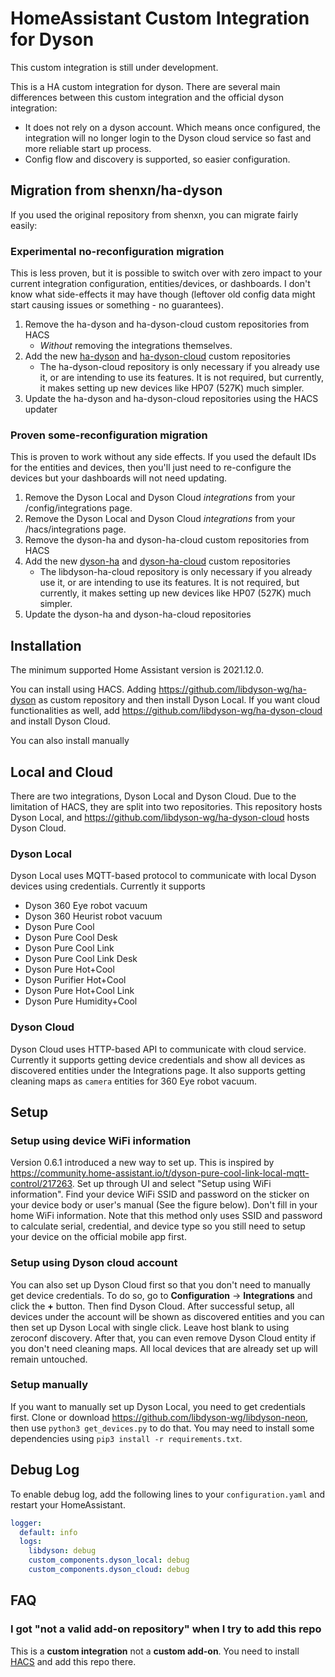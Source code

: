 # HomeAssistant Custom Integration for Dyson

This custom integration is still under development.

This is a HA custom integration for dyson. There are several main differences between this custom integration and the official dyson integration:

- It does not rely on a dyson account. Which means once configured, the integration will no longer login to the Dyson cloud service so fast and more reliable start up process.
- Config flow and discovery is supported, so easier configuration.

## Migration from shenxn/ha-dyson

If you used the original repository from shenxn, you can migrate fairly easily:

### Experimental no-reconfiguration migration

 This is less proven, but it is possible to switch over with zero impact to your current integration configuration, entities/devices, or dashboards. I don't know what side-effects it may have though (leftover old config data might start causing issues or something - no guarantees).

1. Remove the ha-dyson and ha-dyson-cloud custom repositories from HACS
    - _Without_ removing the integrations themselves.
3. Add the new [ha-dyson](https://github.com/libdyson-wg/ha-dyson) and [ha-dyson-cloud](https://github.com/libdyson-wg/ha-dyson-cloud) custom repositories 
    - The ha-dyson-cloud repository is only necessary if you already use it, or are intending to use its features. It is not required, but currently, it makes setting up new devices like HP07 (527K) much simpler.
4. Update the ha-dyson and ha-dyson-cloud repositories using the HACS updater

### Proven some-reconfiguration migration

This is proven to work without any side effects. If you used the default IDs for the entities and devices, then you'll just need to re-configure the devices but your dashboards will not need updating.

1. Remove the Dyson Local and Dyson Cloud _integrations_ from your /config/integrations page.
1. Remove the Dyson Local and Dyson Cloud _integrations_ from your /hacs/integrations page.
2. Remove the dyson-ha and dyson-ha-cloud custom repositories from HACS
3. Add the new [dyson-ha](https://github.com/libdyson-wg/ha-dyson) and [dyson-ha-cloud](https://github.com/libdyson-wg/ha-dyson-cloud) custom repositories 
    - The libdyson-ha-cloud repository is only necessary if you already use it, or are intending to use its features. It is not required, but currently, it makes setting up new devices like HP07 (527K) much simpler.
4. Update the dyson-ha and dyson-ha-cloud repositories

## Installation

The minimum supported Home Assistant version is 2021.12.0.

You can install using HACS. Adding https://github.com/libdyson-wg/ha-dyson as custom repository and then install Dyson Local. If you want cloud functionalities as well, add https://github.com/libdyson-wg/ha-dyson-cloud and install Dyson Cloud.

You can also install manually

## Local and Cloud

There are two integrations, Dyson Local and Dyson Cloud. Due to the limitation of HACS, they are split into two repositories. This repository hosts Dyson Local, and https://github.com/libdyson-wg/ha-dyson-cloud hosts Dyson Cloud.

### Dyson Local

Dyson Local uses MQTT-based protocol to communicate with local Dyson devices using credentials. Currently it supports

- Dyson 360 Eye robot vacuum
- Dyson 360 Heurist robot vacuum
- Dyson Pure Cool
- Dyson Pure Cool Desk
- Dyson Pure Cool Link
- Dyson Pure Cool Link Desk
- Dyson Pure Hot+Cool
- Dyson Purifier Hot+Cool
- Dyson Pure Hot+Cool Link
- Dyson Pure Humidity+Cool

### Dyson Cloud

Dyson Cloud uses HTTP-based API to communicate with cloud service. Currently it supports getting device credentials and show all devices as discovered entities under the Integrations page. It also supports getting cleaning maps as `camera` entities for 360 Eye robot vacuum.

## Setup

### Setup using device WiFi information

Version 0.6.1 introduced a new way to set up. This is inspired by https://community.home-assistant.io/t/dyson-pure-cool-link-local-mqtt-control/217263. Set up through UI and select "Setup using WiFi information". Find your device WiFi SSID and password on the sticker on your device body or user's manual (See the figure below). Don't fill in your home WiFi information. Note that this method only uses SSID and password to calculate serial, credential, and device type so you still need to setup your device on the official mobile app first.

### Setup using Dyson cloud account

You can also set up Dyson Cloud first so that you don't need to manually get device credentials. To do so, go to **Configuration** -> **Integrations** and click the **+** button. Then find Dyson Cloud. After successful setup, all devices under the account will be shown as discovered entities and you can then set up Dyson Local with single click. Leave host blank to using zeroconf discovery. After that, you can even remove Dyson Cloud entity if you don't need cleaning maps. All local devices that are already set up will remain untouched.

### Setup manually

If you want to manually set up Dyson Local, you need to get credentials first. Clone or download https://github.com/libdyson-wg/libdyson-neon, then use `python3 get_devices.py` to do that. You may need to install some dependencies using `pip3 install -r requirements.txt`.

## Debug Log

To enable debug log, add the following lines to your `configuration.yaml` and restart your HomeAssistant.

```yaml
logger:
  default: info
  logs:
    libdyson: debug
    custom_components.dyson_local: debug
    custom_components.dyson_cloud: debug
```

## FAQ

### I got "not a valid add-on repository" when I try to add this repo

This is a **custom integration** not a **custom add-on**. You need to install [HACS](https://hacs.xyz/) and add this repo there.

